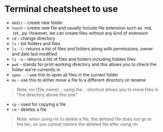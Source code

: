 # Terminal cheatsheet to use

* `mkdir` - create new folder
* `touch` - create new file and usually include file extension such as .md, .txt, .py. However, we can create files without any kind of extension
* `cd` - change directory
* `ls` - list folders and files  
* `ls -l`- returns a list of files and folders along with permissions, owner and date last modified
* `ls -a` - returns a list of files and folders including hidden files
* `pwd` - stands for print working directory and this allows you to check the folder we're currently in
* `open .` - use this to open all files in the current folder 
* `mv` - use this to either move a file to a different directory or rename
> Note: mv [file_name] .. using the .. shortcut allows you to move files in "the directory above this one"
* `cp` - used for copying a file
* `rm` - deletes a file

> Note: when using rm to delete a file, the deleted file does not go to the bin, so you cannot restore the deleted file after using rm



